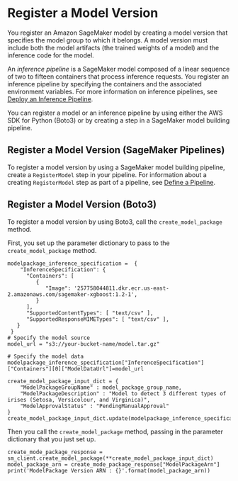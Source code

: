 # Register a Model Version<a name="model-registry-version"></a>

You register an Amazon SageMaker model by creating a model version that specifies the model group to which it belongs\. A model version must include both the model artifacts \(the trained weights of a model\) and the inference code for the model\.

An *inference pipeline* is a SageMaker model composed of a linear sequence of two to fifteen containers that process inference requests\. You register an inference pipeline by specifying the containers and the associated environment variables\. For more information on inference pipelines, see [Deploy an Inference Pipeline](inference-pipelines.md)\.

You can register a model or an inference pipeline by using either the AWS SDK for Python \(Boto3\) or by creating a step in a SageMaker model building pipeline\.

## Register a Model Version \(SageMaker Pipelines\)<a name="model-registry-pipeline"></a>

To register a model version by using a SageMaker model building pipeline, create a `RegisterModel` step in your pipeline\. For information about a creating `RegisterModel` step as part of a pipeline, see [Define a Pipeline](define-pipeline.md)\.

## Register a Model Version \(Boto3\)<a name="model-registry-version-api"></a>

To register a model version by using Boto3, call the `create_model_package` method\.

First, you set up the parameter dictionary to pass to the `create_model_package` method\.

```
modelpackage_inference_specification =  {
    "InferenceSpecification": {
      "Containers": [
         {
            "Image": '257758044811.dkr.ecr.us-east-2.amazonaws.com/sagemaker-xgboost:1.2-1',
         }
      ],
      "SupportedContentTypes": [ "text/csv" ],
      "SupportedResponseMIMETypes": [ "text/csv" ],
   }
 }
# Specify the model source
model_url = "s3://your-bucket-name/model.tar.gz"

# Specify the model data
modelpackage_inference_specification["InferenceSpecification"]["Containers"][0]["ModelDataUrl"]=model_url

create_model_package_input_dict = {
    "ModelPackageGroupName" : model_package_group_name,
    "ModelPackageDescription" : "Model to detect 3 different types of irises (Setosa, Versicolour, and Virginica)",
    "ModelApprovalStatus" : "PendingManualApproval"
}
create_model_package_input_dict.update(modelpackage_inference_specification)
```

Then you call the `create_model_package` method, passing in the parameter dictionary that you just set up\.

```
create_mode_package_response = sm_client.create_model_package(**create_model_package_input_dict)
model_package_arn = create_mode_package_response["ModelPackageArn"]
print('ModelPackage Version ARN : {}'.format(model_package_arn))
```